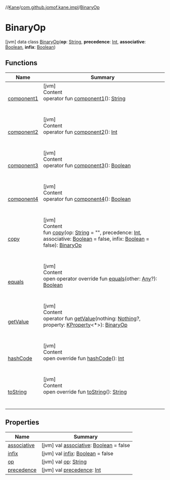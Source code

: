 //[Kane](../../index.md)/[com.github.jomof.kane.impl](../index.md)/[BinaryOp](index.md)



# BinaryOp  
 [jvm] data class [BinaryOp](index.md)(**op**: [String](https://kotlinlang.org/api/latest/jvm/stdlib/kotlin/-string/index.html), **precedence**: [Int](https://kotlinlang.org/api/latest/jvm/stdlib/kotlin/-int/index.html), **associative**: [Boolean](https://kotlinlang.org/api/latest/jvm/stdlib/kotlin/-boolean/index.html), **infix**: [Boolean](https://kotlinlang.org/api/latest/jvm/stdlib/kotlin/-boolean/index.html))   


## Functions  
  
|  Name|  Summary| 
|---|---|
| <a name="com.github.jomof.kane.impl/BinaryOp/component1/#/PointingToDeclaration/"></a>[component1](component1.md)| <a name="com.github.jomof.kane.impl/BinaryOp/component1/#/PointingToDeclaration/"></a>[jvm]  <br>Content  <br>operator fun [component1](component1.md)(): [String](https://kotlinlang.org/api/latest/jvm/stdlib/kotlin/-string/index.html)  <br><br><br>
| <a name="com.github.jomof.kane.impl/BinaryOp/component2/#/PointingToDeclaration/"></a>[component2](component2.md)| <a name="com.github.jomof.kane.impl/BinaryOp/component2/#/PointingToDeclaration/"></a>[jvm]  <br>Content  <br>operator fun [component2](component2.md)(): [Int](https://kotlinlang.org/api/latest/jvm/stdlib/kotlin/-int/index.html)  <br><br><br>
| <a name="com.github.jomof.kane.impl/BinaryOp/component3/#/PointingToDeclaration/"></a>[component3](component3.md)| <a name="com.github.jomof.kane.impl/BinaryOp/component3/#/PointingToDeclaration/"></a>[jvm]  <br>Content  <br>operator fun [component3](component3.md)(): [Boolean](https://kotlinlang.org/api/latest/jvm/stdlib/kotlin/-boolean/index.html)  <br><br><br>
| <a name="com.github.jomof.kane.impl/BinaryOp/component4/#/PointingToDeclaration/"></a>[component4](component4.md)| <a name="com.github.jomof.kane.impl/BinaryOp/component4/#/PointingToDeclaration/"></a>[jvm]  <br>Content  <br>operator fun [component4](component4.md)(): [Boolean](https://kotlinlang.org/api/latest/jvm/stdlib/kotlin/-boolean/index.html)  <br><br><br>
| <a name="com.github.jomof.kane.impl/BinaryOp/copy/#kotlin.String#kotlin.Int#kotlin.Boolean#kotlin.Boolean/PointingToDeclaration/"></a>[copy](copy.md)| <a name="com.github.jomof.kane.impl/BinaryOp/copy/#kotlin.String#kotlin.Int#kotlin.Boolean#kotlin.Boolean/PointingToDeclaration/"></a>[jvm]  <br>Content  <br>fun [copy](copy.md)(op: [String](https://kotlinlang.org/api/latest/jvm/stdlib/kotlin/-string/index.html) = "", precedence: [Int](https://kotlinlang.org/api/latest/jvm/stdlib/kotlin/-int/index.html), associative: [Boolean](https://kotlinlang.org/api/latest/jvm/stdlib/kotlin/-boolean/index.html) = false, infix: [Boolean](https://kotlinlang.org/api/latest/jvm/stdlib/kotlin/-boolean/index.html) = false): [BinaryOp](index.md)  <br><br><br>
| <a name="kotlin/Any/equals/#kotlin.Any?/PointingToDeclaration/"></a>[equals](../../com.github.jomof.kane.impl.types/-double-algebraic-type/index.md#%5Bkotlin%2FAny%2Fequals%2F%23kotlin.Any%3F%2FPointingToDeclaration%2F%5D%2FFunctions%2F-165822886)| <a name="kotlin/Any/equals/#kotlin.Any?/PointingToDeclaration/"></a>[jvm]  <br>Content  <br>open operator override fun [equals](../../com.github.jomof.kane.impl.types/-double-algebraic-type/index.md#%5Bkotlin%2FAny%2Fequals%2F%23kotlin.Any%3F%2FPointingToDeclaration%2F%5D%2FFunctions%2F-165822886)(other: [Any](https://kotlinlang.org/api/latest/jvm/stdlib/kotlin/-any/index.html)?): [Boolean](https://kotlinlang.org/api/latest/jvm/stdlib/kotlin/-boolean/index.html)  <br><br><br>
| <a name="com.github.jomof.kane.impl/BinaryOp/getValue/#kotlin.Nothing?#kotlin.reflect.KProperty[*]/PointingToDeclaration/"></a>[getValue](get-value.md)| <a name="com.github.jomof.kane.impl/BinaryOp/getValue/#kotlin.Nothing?#kotlin.reflect.KProperty[*]/PointingToDeclaration/"></a>[jvm]  <br>Content  <br>operator fun [getValue](get-value.md)(nothing: [Nothing](https://kotlinlang.org/api/latest/jvm/stdlib/kotlin/-nothing/index.html)?, property: [KProperty](https://kotlinlang.org/api/latest/jvm/stdlib/kotlin.reflect/-k-property/index.html)<*>): [BinaryOp](index.md)  <br><br><br>
| <a name="kotlin/Any/hashCode/#/PointingToDeclaration/"></a>[hashCode](../../com.github.jomof.kane.impl.types/-double-algebraic-type/index.md#%5Bkotlin%2FAny%2FhashCode%2F%23%2FPointingToDeclaration%2F%5D%2FFunctions%2F-165822886)| <a name="kotlin/Any/hashCode/#/PointingToDeclaration/"></a>[jvm]  <br>Content  <br>open override fun [hashCode](../../com.github.jomof.kane.impl.types/-double-algebraic-type/index.md#%5Bkotlin%2FAny%2FhashCode%2F%23%2FPointingToDeclaration%2F%5D%2FFunctions%2F-165822886)(): [Int](https://kotlinlang.org/api/latest/jvm/stdlib/kotlin/-int/index.html)  <br><br><br>
| <a name="kotlin/Any/toString/#/PointingToDeclaration/"></a>[toString](../../com.github.jomof.kane.impl.types/-object-kane-type/-companion/index.md#%5Bkotlin%2FAny%2FtoString%2F%23%2FPointingToDeclaration%2F%5D%2FFunctions%2F-165822886)| <a name="kotlin/Any/toString/#/PointingToDeclaration/"></a>[jvm]  <br>Content  <br>open override fun [toString](../../com.github.jomof.kane.impl.types/-object-kane-type/-companion/index.md#%5Bkotlin%2FAny%2FtoString%2F%23%2FPointingToDeclaration%2F%5D%2FFunctions%2F-165822886)(): [String](https://kotlinlang.org/api/latest/jvm/stdlib/kotlin/-string/index.html)  <br><br><br>


## Properties  
  
|  Name|  Summary| 
|---|---|
| <a name="com.github.jomof.kane.impl/BinaryOp/associative/#/PointingToDeclaration/"></a>[associative](associative.md)| <a name="com.github.jomof.kane.impl/BinaryOp/associative/#/PointingToDeclaration/"></a> [jvm] val [associative](associative.md): [Boolean](https://kotlinlang.org/api/latest/jvm/stdlib/kotlin/-boolean/index.html) = false   <br>
| <a name="com.github.jomof.kane.impl/BinaryOp/infix/#/PointingToDeclaration/"></a>[infix](infix.md)| <a name="com.github.jomof.kane.impl/BinaryOp/infix/#/PointingToDeclaration/"></a> [jvm] val [infix](infix.md): [Boolean](https://kotlinlang.org/api/latest/jvm/stdlib/kotlin/-boolean/index.html) = false   <br>
| <a name="com.github.jomof.kane.impl/BinaryOp/op/#/PointingToDeclaration/"></a>[op](op.md)| <a name="com.github.jomof.kane.impl/BinaryOp/op/#/PointingToDeclaration/"></a> [jvm] val [op](op.md): [String](https://kotlinlang.org/api/latest/jvm/stdlib/kotlin/-string/index.html)   <br>
| <a name="com.github.jomof.kane.impl/BinaryOp/precedence/#/PointingToDeclaration/"></a>[precedence](precedence.md)| <a name="com.github.jomof.kane.impl/BinaryOp/precedence/#/PointingToDeclaration/"></a> [jvm] val [precedence](precedence.md): [Int](https://kotlinlang.org/api/latest/jvm/stdlib/kotlin/-int/index.html)   <br>

